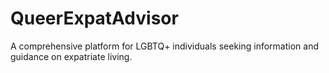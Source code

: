 # QueerExpatAdvisor
A comprehensive platform for LGBTQ+ individuals seeking information and guidance on expatriate living.
